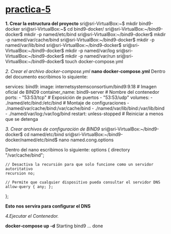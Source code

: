 # [practica-5](https://github.com/leo-dds/practica-5.git)
__1. Crear la estructura del proyecto__
sri@sri-VirtualBox:~$ mkdir bind9-docker
sri@sri-VirtualBox:~$ cd bind9-docker/
sri@sri-VirtualBox:~/bind9-docker$ mkdir -p named/etc/bind
sri@sri-VirtualBox:~/bind9-docker$ mkdir -p named/var/cache/bind
sri@sri-VirtualBox:~/bind9-docker$ mkdir -p named/var/lib/bind
sri@sri-VirtualBox:~/bind9-docker$ 
sri@sri-VirtualBox:~/bind9-docker$ mkdir -p named/var/log
sri@sri-VirtualBox:~/bind9-docker$ mkdir -p named/var/run
sri@sri-VirtualBox:~/bind9-docker$ touch docker-compose.yml

_2. Crear el archivo docker-compose.yml_
**nano docker-compose.yml**
Dentro del documento escribimos lo siquiente:
 
services:
  bind9:
    image: internetsystemsconsortium/bind9:9.18  # Imagen oficial de BIND9
    container_name: bind9-server                # Nombre del contenedor
    ports:
      - "53:53/tcp"                             # Exposición de puertos
      - "53:53/udp"
    volumes:
      - ./named/etc/bind:/etc/bind              # Montaje de configuraciones
      - ./named/var/cache/bind:/var/cache/bind
      - ./named/var/lib/bind:/var/lib/bind
      - ./named/var/log:/var/log/bind
    restart: unless-stopped                     # Reiniciar a menos que se detenga

_3. Crear archivos de configuración de BIND9_
sri@sri-VirtualBox:~/bind9-docker$ cd named/etc/bind 
sri@sri-VirtualBox:~/bind9-docker/named/etc/bind$ nano named.cong.options

Dentro del nano escribimos lo siguiente:
options {
    directory "/var/cache/bind";

    // Desactiva la recursión para que solo funcione como un servidor autoritativo
    recursion no;

    // Permite que cualquier dispositivo pueda consultar el servidor DNS
    allow-query { any; };
};

**Esto nos servira para configurar el DNS**


_4.Ejecutar el Contenedor._

**docker-compose up -d**
Starting bind9 ... done

